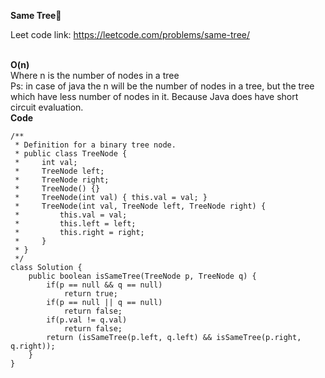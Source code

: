 **Same Tree🎹**<br>

Leet code link: https://leetcode.com/problems/same-tree/ <br><br>

**O(n)** <br>
Where n is the number of nodes in a tree<br>
Ps: in case of java the n will be the number of nodes in a tree, but the tree which have less number of nodes in it. Because Java does have short circuit evaluation.
<br>
**Code**<br>
```
/**
 * Definition for a binary tree node.
 * public class TreeNode {
 *     int val;
 *     TreeNode left;
 *     TreeNode right;
 *     TreeNode() {}
 *     TreeNode(int val) { this.val = val; }
 *     TreeNode(int val, TreeNode left, TreeNode right) {
 *         this.val = val;
 *         this.left = left;
 *         this.right = right;
 *     }
 * }
 */
class Solution {
    public boolean isSameTree(TreeNode p, TreeNode q) {
        if(p == null && q == null) 
            return true;
        if(p == null || q == null)
            return false;
        if(p.val != q.val)
            return false;
        return (isSameTree(p.left, q.left) && isSameTree(p.right, q.right));
    }
}
```
